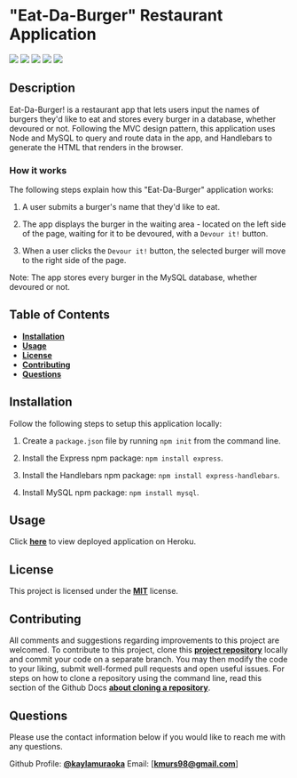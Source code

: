 # "Eat-Da-Burger" Restaurant Application

<img src="https://img.shields.io/badge/LICENSE-mit-green"/>

<img src="https://img.shields.io/badge/node.js%20-%2343853D.svg?&style=for-the-badge&logo=node.js&logoColor=white"/>

<img src="https://img.shields.io/badge/express.js%20-%23404d59.svg?&style=for-the-badge"/>

<img src="https://img.shields.io/badge/bootstrap%20-%23563D7C.svg?&style=for-the-badge&logo=bootstrap&logoColor=white"/>

<img src="https://img.shields.io/badge/mysql-%2300f.svg?&style=for-the-badge&logo=mysql&logoColor=white"/>

## Description

Eat-Da-Burger! is a restaurant app that lets users input the names of burgers they'd like to eat and stores every burger in a database, whether devoured or not. Following the MVC design pattern, this application uses Node and MySQL to query and route data in the app, and Handlebars to generate the HTML that renders in the browser.

### How it works

The following steps explain how this "Eat-Da-Burger" application works:

1. A user submits a burger's name that they'd like to eat.

2. The app displays the burger in the waiting area - located on the left side of the page, waiting for it to be devoured, with a `Devour it!` button.

3. When a user clicks the `Devour it!` button, the selected burger will move to the right side of the page.

Note: The app stores every burger in the MySQL database, whether devoured or not.

## Table of Contents

- [**Installation**](#installation)
- [**Usage**](#usage)
- [**License**](#license)
- [**Contributing**](#contributing)
- [**Questions**](#questions)

## Installation

Follow the following steps to setup this application locally:

1. Create a `package.json` file by running `npm init` from the command line.

2. Install the Express npm package: `npm install express`.

3. Install the Handlebars npm package: `npm install express-handlebars`.

4. Install MySQL npm package: `npm install mysql`.

## Usage

Click [**here**]() to view deployed application on Heroku.

## License

This project is licensed under the [**MIT**](https://opensource.org/licenses/MIT) license.

## Contributing

All comments and suggestions regarding improvements to this project are welcomed. To contribute to this project, clone this [**project repository**](https://github.com/kaylamuraoka/burger) locally and commit your code on a separate branch. You may then modify the code to your liking, submit well-formed pull requests and open useful issues. For steps on how to clone a repository using the command line, read this section of the Github Docs [**about cloning a repository**](https://docs.github.com/en/free-pro-team@latest/github/creating-cloning-and-archiving-repositories/cloning-a-repository#about-cloning-a-repository).

## Questions

Please use the contact information below if you would like to reach me with any questions.

Github Profile: [**@kaylamuraoka**](https://github.com/kaylamuraoka)
Email: [**kmurs98@gmail.com**]
